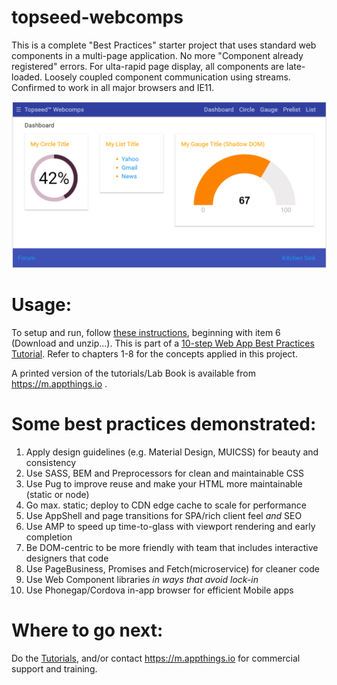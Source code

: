 # topseed-webcomps

This is a complete "Best Practices" starter project that uses standard web components in a multi-page application. No more "Component already registered" errors. For ulta-rapid page display, all components are late-loaded. Loosely coupled component communication using streams.
Confirmed to work in all major browsers and IE11.

<img src='webcomps.png'/>

# Usage:

To setup and run, follow [these instructions](https://docs.topseed.io/tutorial/9-comps/), beginning with item 6 (Download and unzip...). This is part of a [10-step Web App Best Practices Tutorial](https://docs.topseed.io/tutorial/0-agenda/). Refer to chapters 1-8 for the concepts applied in this project.

A printed version of the tutorials/Lab Book is available from <https://m.appthings.io> .

# Some best practices demonstrated:
1. Apply design guidelines (e.g. Material Design, MUICSS) for beauty and consistency
2. Use SASS, BEM and Preprocessors for clean and maintainable CSS
3. Use Pug to improve reuse and make your HTML more maintainable (static or node)
4. Go max. static; deploy to CDN edge cache to scale for performance
5. Use AppShell and page transitions for SPA/rich client feel _and_ SEO
6. Use AMP to speed up time-to-glass with viewport rendering and early completion
7. Be DOM-centric to be more friendly with team that includes interactive designers that code
8. Use PageBusiness, Promises and Fetch(microservice) for cleaner code
9. Use Web Component libraries _in ways that avoid lock-in_
10. Use Phonegap/Cordova in-app browser for efficient Mobile apps

# Where to go next:

Do the [Tutorials](https://docs.topseed.io/tutorial/0-agenda/), and/or contact <https://m.appthings.io> for commercial support and training. 









